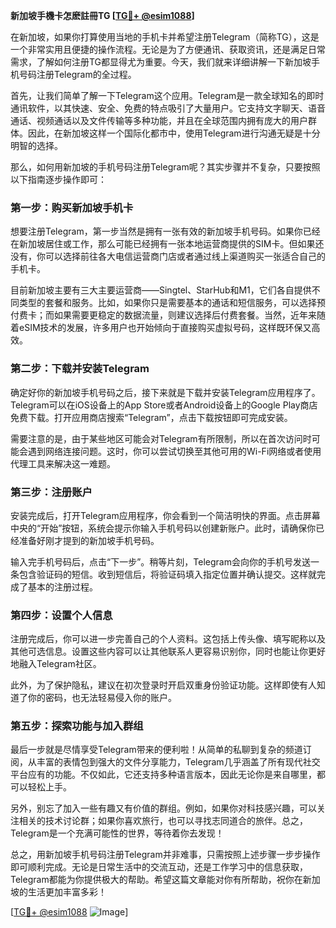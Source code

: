 **新加坡手機卡怎麽註冊TG [[TG💪+ @esim1088](https://t.me/s/esim1088)]**

在新加坡，如果你打算使用当地的手机卡并希望注册Telegram（简称TG），这是一个非常实用且便捷的操作流程。无论是为了方便通讯、获取资讯，还是满足日常需求，了解如何注册TG都显得尤为重要。今天，我们就来详细讲解一下新加坡手机号码注册Telegram的全过程。

首先，让我们简单了解一下Telegram这个应用。Telegram是一款全球知名的即时通讯软件，以其快速、安全、免费的特点吸引了大量用户。它支持文字聊天、语音通话、视频通话以及文件传输等多种功能，并且在全球范围内拥有庞大的用户群体。因此，在新加坡这样一个国际化都市中，使用Telegram进行沟通无疑是十分明智的选择。

那么，如何用新加坡的手机号码注册Telegram呢？其实步骤并不复杂，只要按照以下指南逐步操作即可：

### 第一步：购买新加坡手机卡

想要注册Telegram，第一步当然是拥有一张有效的新加坡手机号码。如果你已经在新加坡居住或工作，那么可能已经拥有一张本地运营商提供的SIM卡。但如果还没有，你可以选择前往各大电信运营商门店或者通过线上渠道购买一张适合自己的手机卡。

目前新加坡主要有三大主要运营商——Singtel、StarHub和M1，它们各自提供不同类型的套餐和服务。比如，如果你只是需要基本的通话和短信服务，可以选择预付费卡；而如果需要更稳定的数据流量，则建议选择后付费套餐。当然，近年来随着eSIM技术的发展，许多用户也开始倾向于直接购买虚拟号码，这样既环保又高效。

### 第二步：下载并安装Telegram

确定好你的新加坡手机号码之后，接下来就是下载并安装Telegram应用程序了。Telegram可以在iOS设备上的App Store或者Android设备上的Google Play商店免费下载。打开应用商店搜索“Telegram”，点击下载按钮即可完成安装。

需要注意的是，由于某些地区可能会对Telegram有所限制，所以在首次访问时可能会遇到网络连接问题。这时，你可以尝试切换至其他可用的Wi-Fi网络或者使用代理工具来解决这一难题。

### 第三步：注册账户

安装完成后，打开Telegram应用程序，你会看到一个简洁明快的界面。点击屏幕中央的“开始”按钮，系统会提示你输入手机号码以创建新账户。此时，请确保你已经准备好刚才提到的新加坡手机号码。

输入完手机号码后，点击“下一步”。稍等片刻，Telegram会向你的手机号发送一条包含验证码的短信。收到短信后，将验证码填入指定位置并确认提交。这样就完成了基本的注册过程。

### 第四步：设置个人信息

注册完成后，你可以进一步完善自己的个人资料。这包括上传头像、填写昵称以及其他可选信息。设置这些内容可以让其他联系人更容易识别你，同时也能让你更好地融入Telegram社区。

此外，为了保护隐私，建议在初次登录时开启双重身份验证功能。这样即使有人知道了你的密码，也无法轻易侵入你的账户。

### 第五步：探索功能与加入群组

最后一步就是尽情享受Telegram带来的便利啦！从简单的私聊到复杂的频道订阅，从丰富的表情包到强大的文件分享能力，Telegram几乎涵盖了所有现代社交平台应有的功能。不仅如此，它还支持多种语言版本，因此无论你是来自哪里，都可以轻松上手。

另外，别忘了加入一些有趣又有价值的群组。例如，如果你对科技感兴趣，可以关注相关的技术讨论群；如果你喜欢旅行，也可以寻找志同道合的旅伴。总之，Telegram是一个充满可能性的世界，等待着你去发现！

总之，用新加坡手机号码注册Telegram并非难事，只需按照上述步骤一步步操作即可顺利完成。无论是日常生活中的交流互动，还是工作学习中的信息获取，Telegram都能为你提供极大的帮助。希望这篇文章能对你有所帮助，祝你在新加坡的生活更加丰富多彩！

[[TG💪+ @esim1088](https://t.me/s/esim1088) ![Image](https://i.postimg.cc/4NQfJmqS/Snipaste-2025-05-13-00-14-12.png)]
